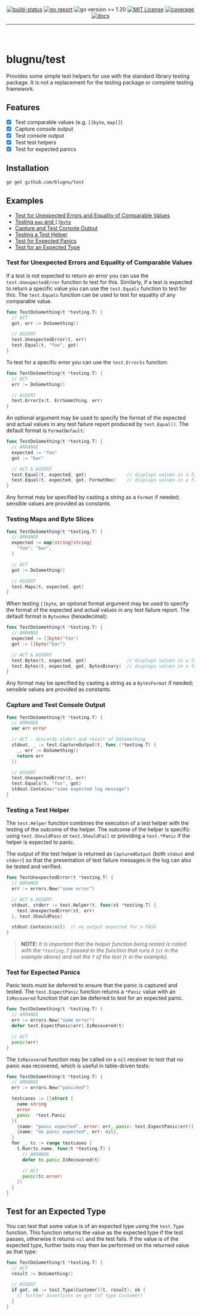 <div align="center" style="margin-bottom:20px">
  <!-- <img src=".assets/banner.png" alt="logger" /> -->
  <div align="center">
    <a href="https://github.com/blugnu/test/actions/workflows/pipeline.yml"><img alt="build-status" src="https://github.com/blugnu/test/actions/workflows/pipeline.yml/badge.svg?branch=master&style=flat-square"/></a>
    <a href="https://goreportcard.com/report/github.com/blugnu/test" ><img alt="go report" src="https://goreportcard.com/badge/github.com/blugnu/test"/></a>
    <a><img alt="go version >= 1.20" src="https://img.shields.io/github/go-mod/go-version/blugnu/test?style=flat-square"/></a>
    <a href="https://github.com/blugnu/test/blob/master/LICENSE"><img alt="MIT License" src="https://img.shields.io/github/license/blugnu/test?color=%234275f5&style=flat-square"/></a>
    <a href="https://coveralls.io/github/blugnu/magpack?branch=master"><img alt="coverage" src="https://img.shields.io/coveralls/github/blugnu/test?style=flat-square"/></a>
    <a href="https://pkg.go.dev/github.com/blugnu/test"><img alt="docs" src="https://pkg.go.dev/badge/github.com/blugnu/test"/></a>
    <hr/>
  </div>
</div>

<br>

# blugnu/test

Provides some simple test helpers for use with the standard library testing package.  It is not a replacement for the testing package or complete testing framework.

## Features

- [x] Test comparable values (e.g. `[]byte`, `map[]`)
- [x] Capture console output
- [x] Test console output
- [x] Test test helpers
- [x] Test for expected panics

## Installation

```bash
go get github.com/blugnu/test
```

## Examples

- [Test for Unexpected Errors and Equality of Comparable Values](#test-for-unexpected-errors-and-equality-of-comparable-values)
- [Testing `map` and `[]byte`](#testing-maps-and-byte-slices)
- [Capture and Test Console Output](#capture-and-test-console-output)
- [Testing a Test Helper](#testing-a-test-helper)
- [Test for Expected Panics](#test-for-expected-panics)
- [Test for an Expected Type](#test-for-an-expected-type)


### Test for Unexpected Errors and Equality of Comparable Values

If a test is not expected to return an error you can use the `test.UnexpectedError` function to test for this.  Similarly, if a test is expected to return a specific value you can use the `test.Equals` function to test for this.  The `test.Equals` function can be used to test for equality of any comparable value.

```go
func TestDoSomething(t *testing.T) {
  // ACT
  got, err := DoSomething()

  // ASSERT
  test.UnexpectedError(t, err)
  test.Equal(t, "foo", got)
}
```

To test for a specific error you can use the `test.ErrorIs` function:

```go
func TestDoSomething(t *testing.T) {
  // ACT
  err := DoSomething()

  // ASSERT
  test.ErrorIs(t, ErrSomething, err)
}
```

An optional argument may be used to specify the format of the expected and actual values in any test failure report produced by `test.Equal()`.  The default format is `FormatDefault`:

```go
func TestDoSomething(t *testing.T) {
  // ARRANGE
  expected := "foo"
  got := "bar"

  // ACT & ASSERT
  test.Equal(t, expected, got)               // displays values in a failure as default (%v)
  test.Equal(t, expected, got, FormatHex)    // displays values in a failure as hexadecimal
}
```

Any format may be specified by casting a string as a `Format` if needed; sensible values are provided as constants.

### Testing Maps and Byte Slices

```go
func TestDoSomething(t *testing.T) {
  // ARRANGE
  expected := map[string]string{
    "foo": "bar",
  }

  // ACT
  got := DoSomething()

  // ASSERT
  test.Maps(t, expected, got)
}
```

When testing `[]byte`, an optional format argument may be used to specify the format of the expected and actual values in any test failure report.  The default format is `BytesHex` (hexadecimal):

```go
func TestDoSomething(t *testing.T) {
  // ARRANGE
  expected := []byte("foo")
  got := []byte("bar")

  // ACT & ASSERT
  test.Bytes(t, expected, got)               // displays values in a failure as hexadecimal
  test.Bytes(t, expected, got, BytesBinary)  // displays values in a failure as binary
}
```

Any format may be specified by casting a string as a `BytesFormat` if needed; sensible values are provided as constants.


### Capture and Test Console Output

```go
func TestDoSomething(t *testing.T) {
  // ARRANGE
  var err error

  // ACT - discards stderr and result of DoSomething
  stdout, _ := test.CaptureOutput(t, func (*testing.T) {
    _, err := DoSomething()
    return err
  })

  // ASSERT
  test.UnexpectedError(t, err)
  test.Equals(t, "foo", got)
  stdout.Contains("some expected log message")
}
```

### Testing a Test Helper

The `test.Helper` function combines the execution of a test helper with the testing of the outcome of the helper.  The outcome of the helper is specific using `test.ShouldPass` or `test.ShouldFail` or providing a `test.*Panic` if the helper is expected to panic.

The output of the test helper is returned as `CapturedOutput` (both `stdout` and `stderr`) so that the presentation of test failure messages in the log can also be tested and verified. 

```go
func TestUnexpectedError(t *testing.T) {
  // ARRANGE
  err := errors.New("some error")

  // ACT & ASSERT
  stdout, stderr := test.Helper(t, func(st *testing.T) {
    test.UnexpectedError(st, err)
  }, test.ShouldPass)

  stdout.Contains(nil)  // no output expected for a PASS
}
```

> **NOTE:** _It is important that the helper function being tested is called with the `*testing.T` passed to the function that runs it (`st` in the example above) and not the `T` of the test (`t` in the example)._

### Test for Expected Panics

Panic tests must be deferred to ensure that the panic is captured and tested.  The `test.ExpectPanic` function returns a `*Panic` value with an `IsRecovered` function that can be deferred to test for an expected panic.

```go
func TestDoSomething(t *testing.T) {
  // ARRANGE
  err := errors.New("some error")
  defer test.ExpectPanic(err).IsRecovered(t)

  // ACT
  panic(err)
}
```

The `IsRecovered` function may be called on a `nil` receiver to test that no panic was recovered, which is useful in table-driven tests:

```go
func TestDoSomething(t *testing.T) {
  // ARRANGE
  err := errors.New("panicked")

  testcases := []struct {
    name string
    error
    panic  *test.Panic
  }{
    {name: "panic expected", error: err, panic: test.ExpectPanic(err)},
    {name: "no panic expected", err: nil},
  }
  for _, tc := range testcases {
    t.Run(tc.name, func(t *testing.T) {
      // ARRANGE
      defer tc.panic.IsRecovered(t)

      // ACT
      panic(tc.error)
    })
  }
}
```

## Test for an Expected Type

You can test that some value is of an expected type using the `test.Type` function.  This function returns the value as the expected type if the test passes, otherwise it returns `nil` and the test fails. If the value is of the expected type, further tests may then be performed on the returned value as that type:

```go
func TestDoSomething(t *testing.T) {
  // ACT
  result := DoSomething()

  // ASSERT
  if got, ok := test.Type[Customer](t, result); ok {
    // further assertions on got (of type Customer)
  }
}
```
